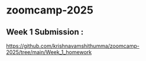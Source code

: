 # zoomcamp-2025

## Week 1 Submission : 
https://github.com/krishnavamshithumma/zoomcamp-2025/tree/main/Week_1_homework
